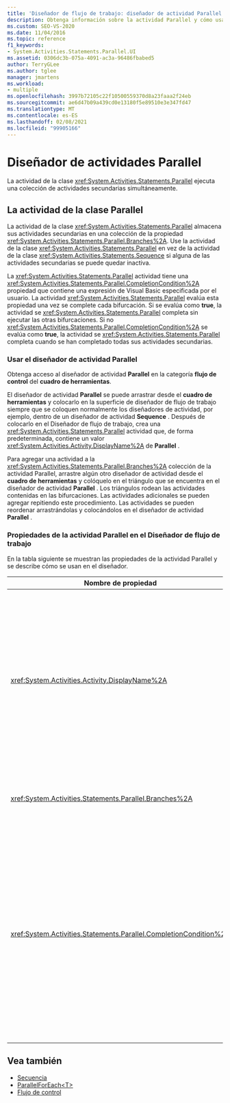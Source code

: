 ```yaml
---
title: 'Diseñador de flujo de trabajo: diseñador de actividad Parallel'
description: Obtenga información sobre la actividad Parallel y cómo usar el diseñador de actividad Parallel para ejecutar una colección de actividades secundarias simultáneamente.
ms.custom: SEO-VS-2020
ms.date: 11/04/2016
ms.topic: reference
f1_keywords:
- System.Activities.Statements.Parallel.UI
ms.assetid: 0306dc3b-075a-4091-ac3a-96486fbabed5
author: TerryGLee
ms.author: tglee
manager: jmartens
ms.workload:
- multiple
ms.openlocfilehash: 3997b72105c22f10500559370d8a23faaa2f24eb
ms.sourcegitcommit: ae6d47b09a439cd0e13180f5e89510e3e347fd47
ms.translationtype: MT
ms.contentlocale: es-ES
ms.lasthandoff: 02/08/2021
ms.locfileid: "99905166"
---
```

# <a name="parallel-activity-designer"></a>Diseñador de actividades Parallel

La actividad de la clase <xref:System.Activities.Statements.Parallel> ejecuta una colección de actividades secundarias simultáneamente.

## <a name="the-parallel-activity"></a>La actividad de la clase Parallel

La actividad de la clase <xref:System.Activities.Statements.Parallel> almacena sus actividades secundarias en una colección de la propiedad <xref:System.Activities.Statements.Parallel.Branches%2A>. Use la actividad de la clase <xref:System.Activities.Statements.Parallel> en vez de la actividad de la clase <xref:System.Activities.Statements.Sequence> si alguna de las actividades secundarias se puede quedar inactiva.

La <xref:System.Activities.Statements.Parallel> actividad tiene una <xref:System.Activities.Statements.Parallel.CompletionCondition%2A> propiedad que contiene una expresión de Visual Basic especificada por el usuario. La actividad <xref:System.Activities.Statements.Parallel> evalúa esta propiedad una vez se complete cada bifurcación. Si se evalúa como **true**, la actividad se <xref:System.Activities.Statements.Parallel> completa sin ejecutar las otras bifurcaciones. Si no <xref:System.Activities.Statements.Parallel.CompletionCondition%2A> se evalúa como **true**, la actividad se <xref:System.Activities.Statements.Parallel> completa cuando se han completado todas sus actividades secundarias.

### <a name="using-the-parallel-activity-designer"></a>Usar el diseñador de actividad Parallel

Obtenga acceso al diseñador de actividad **Parallel** en la categoría **flujo de control** del **cuadro de herramientas**.

El diseñador de actividad **Parallel** se puede arrastrar desde el **cuadro de herramientas** y colocarlo en la superficie de diseñador de flujo de trabajo siempre que se coloquen normalmente los diseñadores de actividad, por ejemplo, dentro de un diseñador de actividad **Sequence** . Después de colocarlo en el Diseñador de flujo de trabajo, crea una <xref:System.Activities.Statements.Parallel> actividad que, de forma predeterminada, contiene un valor <xref:System.Activities.Activity.DisplayName%2A> de **Parallel** .

Para agregar una actividad a la <xref:System.Activities.Statements.Parallel.Branches%2A> colección de la actividad Parallel, arrastre algún otro diseñador de actividad desde el **cuadro de herramientas** y colóquelo en el triángulo que se encuentra en el diseñador de actividad **Parallel** . Los triángulos rodean las actividades contenidas en las bifurcaciones. Las actividades adicionales se pueden agregar repitiendo este procedimiento. Las actividades se pueden reordenar arrastrándolas y colocándolos en el diseñador de actividad **Parallel** .

### <a name="parallel-activity-properties-in-the-workflow-designer"></a>Propiedades de la actividad Parallel en el Diseñador de flujo de trabajo

En la tabla siguiente se muestran las propiedades de la actividad Parallel y se describe cómo se usan en el diseñador.

|Nombre de propiedad|Obligatorio|Uso|
|-|--------------|-|
|<xref:System.Activities.Activity.DisplayName%2A>|False|Especifica el nombre para mostrar descriptivo del diseñador de actividades en el encabezado. El valor predeterminado es **Parallel**. El valor se puede editar opcionalmente en la cuadrícula de **propiedades** o directamente en el encabezado del diseñador de actividad.|
|<xref:System.Activities.Statements.Parallel.Branches%2A>|True|Contiene la colección de actividades secundarias que se van a ejecutar.|
|<xref:System.Activities.Statements.Parallel.CompletionCondition%2A>|False|Se evalúa cuando se completa una bifurcación. Si se evalúa como **true**, se cancelan las bifurcaciones pendientes programadas. Si esta propiedad no se establece o se evalúa como **false**, la actividad se completa cuando se han completado todas sus actividades secundarias. El valor predeterminado es **null**.|

## <a name="see-also"></a>Vea también

- [Secuencia](../workflow-designer/sequence-activity-designer.md)
- [ParallelForEach\<T>](../workflow-designer/parallelforeach-t-activity-designer.md)
- [Flujo de control](../workflow-designer/control-flow-activity-designers.md)
